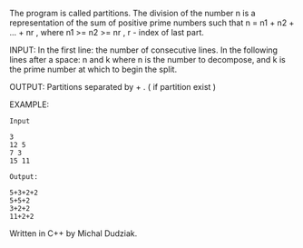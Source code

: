 The program is called partitions.
The division of the number n is a representation of the sum of positive prime numbers such that n = n1 + n2 + ... + nr , where n1 >= n2 >= nr , r - index of last part.
    
INPUT: In the first line: the number of consecutive lines. In the following lines after a space: n and k where n is the number to decompose, and k is the prime number at which to begin the split.

OUTPUT: Partitions separated by + . ( if partition exist )

EXAMPLE: 

    Input

    3
    12 5
    7 3
    15 11

    Output:

    5+3+2+2
    5+5+2
    3+2+2
    11+2+2


Written in C++ by Michal Dudziak.
